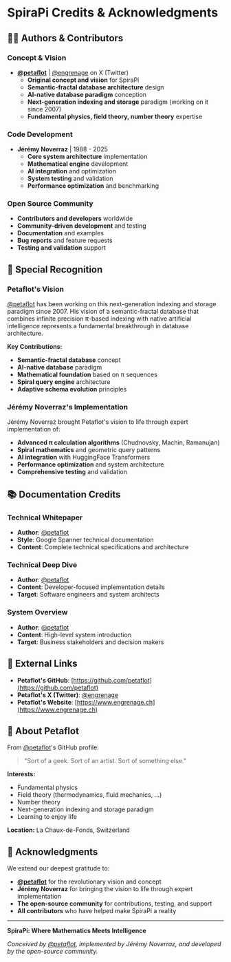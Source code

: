 # SpiraPi Credits & Acknowledgments

## 👨‍💻 Authors & Contributors

### **Concept & Vision**
- **[@petaflot](https://github.com/petaflot)** | [@engrenage](https://x.com/engrenage) on X (Twitter)
  - **Original concept and vision** for SpiraPi
  - **Semantic-fractal database architecture** design
  - **AI-native database paradigm** conception
  - **Next-generation indexing and storage** paradigm (working on it since 2007)
  - **Fundamental physics, field theory, number theory** expertise

### **Code Development**
- **Jérémy Noverraz** | 1988 - 2025
  - **Core system architecture** implementation
  - **Mathematical engine** development
  - **AI integration** and optimization
  - **System testing** and validation
  - **Performance optimization** and benchmarking

### **Open Source Community**
- **Contributors and developers** worldwide
- **Community-driven development** and testing
- **Documentation** and examples
- **Bug reports** and feature requests
- **Testing and validation** support

## 🌟 Special Recognition

### **Petaflot's Vision**
[@petaflot](https://github.com/petaflot) has been working on this next-generation indexing and storage paradigm since 2007. His vision of a semantic-fractal database that combines infinite precision π-based indexing with native artificial intelligence represents a fundamental breakthrough in database architecture.

**Key Contributions:**
- **Semantic-fractal database** concept
- **AI-native database** paradigm
- **Mathematical foundation** based on π sequences
- **Spiral query engine** architecture
- **Adaptive schema evolution** principles

### **Jérémy Noverraz's Implementation**
Jérémy Noverraz brought Petaflot's vision to life through expert implementation of:
- **Advanced π calculation algorithms** (Chudnovsky, Machin, Ramanujan)
- **Spiral mathematics** and geometric query patterns
- **AI integration** with HuggingFace Transformers
- **Performance optimization** and system architecture
- **Comprehensive testing** and validation

## 📚 Documentation Credits

### **Technical Whitepaper**
- **Author**: [@petaflot](https://github.com/petaflot)
- **Style**: Google Spanner technical documentation
- **Content**: Complete technical specifications and architecture

### **Technical Deep Dive**
- **Author**: [@petaflot](https://github.com/petaflot)
- **Content**: Developer-focused implementation details
- **Target**: Software engineers and system architects

### **System Overview**
- **Author**: [@petaflot](https://github.com/petaflot)
- **Content**: High-level system introduction
- **Target**: Business stakeholders and decision makers

## 🔗 External Links

- **Petaflot's GitHub**: [https://github.com/petaflot](https://github.com/petaflot)
- **Petaflot's X (Twitter)**: [@engrenage](https://x.com/engrenage)
- **Petaflot's Website**: [https://www.engrenage.ch](https://www.engrenage.ch)

## 📖 About Petaflot

From [@petaflot](https://github.com/petaflot)'s GitHub profile:
> "Sort of a geek. Sort of an artist. Sort of something else."

**Interests:**
- Fundamental physics
- Field theory (thermodynamics, fluid mechanics, ...)
- Number theory
- Next-generation indexing and storage paradigm
- Learning to enjoy life

**Location:** La Chaux-de-Fonds, Switzerland

## 🙏 Acknowledgments

We extend our deepest gratitude to:
- **[@petaflot](https://github.com/petaflot)** for the revolutionary vision and concept
- **Jérémy Noverraz** for bringing the vision to life through expert implementation
- **The open-source community** for contributions, testing, and support
- **All contributors** who have helped make SpiraPi a reality

---

**SpiraPi: Where Mathematics Meets Intelligence**

*Conceived by [@petaflot](https://github.com/petaflot), implemented by Jérémy Noverraz, and developed by the open-source community.*
